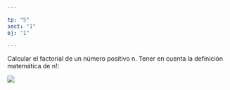 ```yaml
---

tp: "5"
sect: "1"
ej: "1"

---
```



Calcular el factorial de un número positivo n. Tener en cuenta la definición matemática de n!:

![](/img/5.1.1.png)